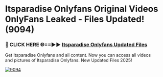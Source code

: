 # Itsparadise Onlyfans Original Videos 0nlyFans Leaked - Files Updated! (9094)

<h3>🔴 CLICK HERE 🌐==►► <a href="https://tinyurl.com/2m67pmp6" rel="nofollow">Itsparadise Onlyfans Updated Files</a></h3>

Get Itsparadise Onlyfans and all content. Now you can access all videos and pictures of Itsparadise Onlyfans. New Updated Files 2025!

[![9094](https://i.imgur.com/H4QAA4z.gif)](https://tinyurl.com/2m67pmp6)
